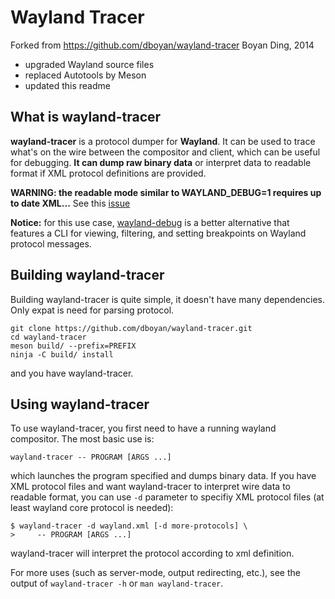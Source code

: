 # Wayland Tracer

Forked from https://github.com/dboyan/wayland-tracer Boyan Ding, 2014

* upgraded Wayland source files
* replaced Autotools by Meson
* updated this readme

## What is wayland-tracer

**wayland-tracer** is a protocol dumper for **Wayland**. It can be used to trace what's on the wire
between the compositor and client, which can be useful for debugging. **It can dump raw binary
data** or interpret data to readable format if XML protocol definitions are provided.

**WARNING: the readable mode similar to WAYLAND_DEBUG=1 requires up to date XML...** See this
[issue](https://github.com/dboyan/wayland-tracer/issues/1)

**Notice:** for this use case, [wayland-debug](https://github.com/wmww/wayland-debug) is a better
alternative that features a CLI for viewing, filtering, and setting breakpoints on Wayland protocol
messages.

## Building wayland-tracer

Building wayland-tracer is quite simple, it doesn't have many dependencies. Only expat is need for
parsing protocol.

```
git clone https://github.com/dboyan/wayland-tracer.git
cd wayland-tracer
meson build/ --prefix=PREFIX
ninja -C build/ install
```

and you have wayland-tracer.

## Using wayland-tracer

To use wayland-tracer, you first need to have a running wayland compositor.
The most basic use is:

```
wayland-tracer -- PROGRAM [ARGS ...]
```

which launches the program specified and dumps binary data. If you have XML protocol files and want
wayland-tracer to interpret wire data to readable format, you can use `-d` parameter to specifiy XML
protocol files (at least wayland core protocol is needed):

```
$ wayland-tracer -d wayland.xml [-d more-protocols] \
>     -- PROGRAM [ARGS ...]
```

wayland-tracer will interpret the protocol according to xml definition.

For more uses (such as server-mode, output redirecting, etc.), see the output of `wayland-tracer -h`
or `man wayland-tracer`.
